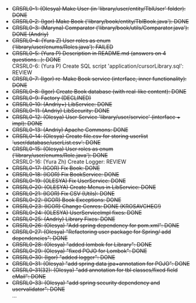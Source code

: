 * ~~CRSRL0-1: (Olesya) Make User (in 'library/user/entity/TblUser' folder): DONE~~ <br />
* ~~CRSRL0-2: (Igor) Make Book ('library/book/entity/TblBook.java'): DONE~~ <br />
* ~~CRSRL0-3: (Maryna) Comparator ('library/book/utils/Comparator.java'): DONE (Andriy)~~ <br />
* ~~CRSRL0-4: (Yura Z) User roles as enum ('library/user/enums/Roles.java'): FAILED~~ <br />
* ~~CRSRL0-5: (Yura P) Description in README.md (answers on 4 questions...): DONE~~ <br />
CRSRL0-6: (Yura P) Create SQL script 'application/cursorLibrary.sql': REVIEW <br />
* ~~CRSRL0-7: (Igor) re-Make Book service (interface, inner functionality): DONE~~ <br />
* ~~CRSRL0-8: (Igor) Create Book database (with real-like content): DONE~~ <br />
* ~~CRSRL0-9: Factory (DECLINED)~~ <br />
* ~~CRSRL0-10: (Andriy+) LibService: DONE~~ <br />
* ~~CRSRL0-11: (Andriy) LibSecurity: DONE~~ <br />
* ~~CRSRL0-12: (Olesya) User Service 'library/user/service' (interface + impl): DONE~~ <br />
* ~~CRSRL0-13: (Andriy) Apache Commons: DONE <br />~~
* ~~CRSRL0-14: (Olesya) Create file.csv for storing userlist 'user/database/userList.csv': DONE~~ <br />
* ~~CRSRL0-15: (Olesya) User roles as enum ('library/user/enums/Role.java'): DONE~~ <br />
CRSRL0-16: (Yura Zh) Create Logger: REVIEW <br />
* ~~CRSRL0-17: (IGOR) Fix Book: DONE~~ <br />
* ~~CRSRL0-18: (IGOR) Fix BookService: DONE~~ <br />
* ~~CRSRL0-19: (OLESYA) Fix UserService: DONE~~ <br />
* ~~CRSRL0-20: (OLESYA) Create Menus in LibService: DONE~~ <br />
* ~~CRSRL0-21: (IGOR) Fix CSV (Utils): DONE~~ <br />
* ~~CRSRL0-22: (IGOR) Book Exceptions: DONE~~ <br />
* ~~CRSRL0-23: (IGOR) Change Genres: DONE (KROSAVCHEG!)~~ <br />
* ~~CRSRL0-24: (OLESYA) UserServiceImpl fixes: DONE~~ <br />
* ~~CRSRL0-25: (Andriy) Library Fixes: DONE~~ <br />
* ~~CRSRL0-26: (Olesya) "Add spring dependency for pom.xml": DONE~~ <br />
* ~~CRSRL0-27: (Olesya) "Refactoring user package for Spring/ add dependencies": DONE~~ <br />
* ~~CRSRL0-28: (Olesya) "added lombok for Library": DONE~~ <br />
* ~~CRSRL0-29: (Olesya) "fixed POJO for Lombok": DONE~~ <br />
* ~~CRSRL0-30: (Igor) "added logger": DONE~~ <br />
* ~~CRSRL0-31: (Olesya) "add spring data jpa+annotation for POJO": DONE~~ <br />
* ~~CRSRL0-31(32): (Olesya) "add annotation for tbl classes/fixed field eMail": DONE~~ <br />
* ~~CRSRL0-33: (Olesya) "add spring security dependency and uservalidator": DONE~~ <br />
...